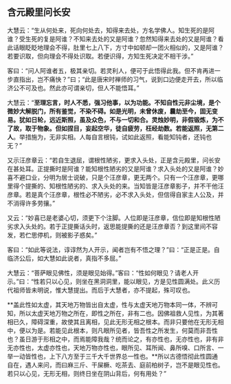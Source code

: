##  含元殿里问长安

大慧云：“生从何处来，死向何处去，知得来去处，方名学佛人。知生死的是阿谁？受生死的复是阿谁？不知来去处的又是阿谁？忽然知得来去处的又是阿谁？看此话眼眨眨地理会不得，肚里七上八下，方寸中如顿却一团火相似的，又是阿谁？若要识取，但向理会不得处识取。若便识得，方知生死决定不相干涉。”

客曰：“问人阿谁者五，极其亲切。若灵利人，便可于此悟得此我。但不肯再进一步直指出，岂不痛快？”曰；“此是唐宋时禅师的习气，说到口边便走开去，所以临济公不可及也。然此亦可谓亲切，但人不能悟耳。”

大慧云：“**至理忘言，时人不悉，强习他事，以为功能。不知自性元非尘境，是个微妙大解脱门，所有鉴觉，不染不碍。如是光明，未曾休废，曩劫至今，固无变易。犹如日轮，远近斯照，虽及众色，不与一切和合。灵烛妙明，非假锻炼，为不了故，取于物象。但如捏目，妄起空华，徒自疲劳，枉经劫数。若能返照，无第二人**。举措施为，无非实相。人每自言根钝，试如此返照，看能知钝者，还钝也无？”

又示汪彦章云：“若自生退屈，谓根性陋劣，更求入头处，正是含元殿里，问长安在甚处耳。正提撕时是阿谁？能知根性陋劣的又是阿谁？求入头处的又是阿谁？妙喜不避口业，分明为居士说破，只是个汪彦章，更无两个。只有一个汪彦章，更哪里得个提撕的、知根性陋劣的、求入头处的来。当知皆是汪彦章影子，并不干他汪彦章。若是真个汪彦章，根性必不陋劣，必不求入头处，但信得自家主人公及，并不消得许多劳攘。”

又云：“妙喜已是老婆心切，须更下个注脚。人位即是汪彦章，信位即是知根性陋劣求入头处的。若于正提撕话头时，返思能提撕的还是汪彦章否？到这里间不容发，若伫思停机，则被影子惑矣。”

客曰：“如此等说法，谆谆然为人开示，闻者岂有不悟之理？”曰：“正是正是。自临济公后，如大慧如此说者，真指不多屈。”

大慧云：“菩萨眼见佛性，须是眼见始得。”客曰：“性如何眼见？请老人开示。”曰：“性若只以心见，则坐在黑洞洞里，能以眼见，方是见性圆满处。此义历代祖师皆未明说，惟大慧提出。而后于大慧者，亦不提起，殊可叹也。

**盖此性如太虚，其天地万物皆出自太虚，性与太虚天地万物本同一体，不辨可知，所以太虚天地万物之所在，即性之所在，非有二也。因佛祖救人见性，为其著相已久，障碍深重，故使其且离相，见此无形无相之根本。而非只要他在无形无相中，便以为是。若能见此根本，则凡眼所见者，皆吾性之所发生，何莫而非吾性也？虽日游于形相之中，而焉能障我哉？统而论之，有亦性也，无亦性也，非有非无亦性也，太虚亦性也，天地万物亦性也，眼所见、耳所闻、鼻所嗅、口所言、一举一动皆性也，上下八方至于三千大千世界总一性也。**所以古德悟彻此性圆通自在，遇人来问，而曰麻三斤、干屎橛、吃茶去、庭前柏树子，岂不是眼见性也。若只以心见，无形无相，则终日坐在阴山背后，何有用处？”



